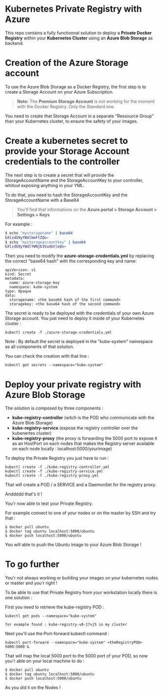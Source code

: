 # Kubernetes Private Registry with Azure

This repo contains a fully functionnal solution to deploy a **Private Docker Registry** within your **Kubernetes Cluster** using an **Azure Blob Storage** as backend.

# Creation of the Azure Storage account

To use the Azure Blob Storage as a Docker Registry, the first step is to create a Storage Account on your Azure Subscription.

> **Note:** The **Premium Storage Account** is not working for the moment with the Docker Registry. Only the Standard one.

You need to create that Storage Account in a separate "Ressource Group" than your Kubernetes cluster, to ensure the safety of your images.

# Create a kubernetes secret to provide your Storage Account credentials to the controller

The next step is to create a secret that will provide the StorageAccountName and the StorageAccountKey to your controller, whitout exposing anything in your YML.

To do that, you need to hash the StorageAccountKey and the StorageAccountName with a Base64

> You'll find that informations on the **Azure portal > Storage Account > Settings > Keys**

For example : 

```sh
$ echo "mystoragename" | base64
bXlzdG9yYWdlbmFtZQo=
$ echo "mystorageaccountkey" | base64
bXlzdG9yYWdlYWNjb3VudGtleQo=
``` 

Then you need to modify the **azure-storage-credentials.yml** by replacing the correct "base64 hash" with the corresponding key and name:

```
apiVersion: v1
kind: Secret
metadata:
  name: azure-storage-key
  namespace: kube-system
type: Opaque
data:
  storagename: <the base64 hash of the first command> 
  storagekey: <the base64 hash of the second command>
```

The secret is ready to be deployed with the credentials of your own Azure Storage account.
You just need to deploy it inside of your Kubernetes cluster :

```
kubectl create -f ./azure-storage-credentials.yml
``` 

Note : By default the secret is deployed in the "kube-system" namespace as all components of that solution.

You can check the creation with that line :

```
kubectl get secrets --namespace="kube-system"
``` 

# Deploy your private registry with Azure Blob Storage

The solution is composed by three components :

- **kube-registry-controller** (witch is the POD who communicate with the Azure Blob Storage)
- **kube-registry-service** (expose the registry controller over the kubenertes cluster)
- **kube-registry-proxy** (the proxy is forwarding the 5000 port to expose it as an HostPort on each nodes that makes the Registry server available on each node locally : localhost:5000/yourimage)

To deploy the Private Registry you just have to run :

```
kubectl create -f ./kube-registry-controller.yml
kubectl create -f ./kube-registry-service.yml
kubectl create -f ./kube-registry-proxy.yml
```

That will create a POD / a SERVICE and a DaemonSet for the registry proxy.

Anddddd that's it !

You'r now able to test your Private Registry.

For example connect to one of your nodes or on the master by SSH and try that :

```
$ docker pull ubuntu 
$ docker tag ubuntu localhost:5000/ubuntu
$ docker push localhost:5000/ubuntu
``` 
You will able to push the Ubuntu image to your Azure Blob Storage !

# To go further 

You'r not always working or building your images on your kubernetes nodes or master and you'r right !

To be able to use that Private Registry from your workstation locally there is one solution :

First you need to retrieve the kube-registry POD :

``` 
kubectl get pods --namespace="kube-system"

for example found : kube-registry-v0-17vj5 in my cluster
```
Next you'll use the Port-forward kubectl command :

``` 
kubectl port-forward --namespace="kube-system" <theRegistryPOD> 5000:5000 &
```

That will map the local 5000 port to the 5000 port of your POD, so now you'r able on your local machine to do :

```
$ docker pull ubuntu 
$ docker tag ubuntu localhost:5000/ubuntu
$ docker push localhost:5000/ubuntu
``` 

As you did it on the Nodes !


